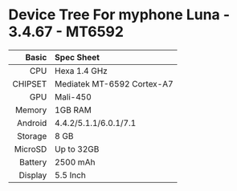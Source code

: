Device Tree For myphone Luna - 3.4.67 - MT6592 
=====================================
Basic   | Spec Sheet
-------:|:-------------------------
CPU     | Hexa 1.4 GHz 
CHIPSET | Mediatek MT-6592 Cortex-A7
GPU     | Mali-450
Memory  | 1GB RAM
Android | 4.4.2/5.1.1/6.0.1/7.1
Storage | 8 GB
MicroSD | Up to 32GB
Battery | 2500 mAh
Display | 5.5 Inch
